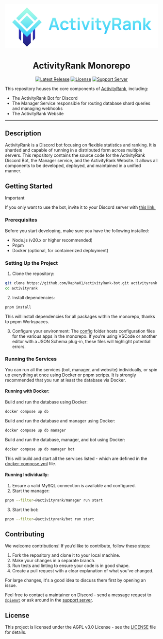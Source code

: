 <div align="center">

![ActivityRank Wordmark](https://raw.githubusercontent.com/activityrankbot/assets/main/banners/wordmark.png)

# ActivityRank Monorepo

[![Latest Release](https://img.shields.io/github/v/release/Rapha01/activityRank-bot?style=for-the-badge)](https://github.com/Rapha01/activityRank-bot/releases)
[![License](https://img.shields.io/github/license/Rapha01/activityRank-bot?style=for-the-badge)](https://github.com/Rapha01/activityRank-bot/blob/main/LICENSE.txt)
[![Support Server](https://img.shields.io/discord/534598374985302027?style=for-the-badge&logo=discord&label=support%20server&link=https%3A%2F%2Factivityrank.me/support)](https://activityrank.me/support)

</div>

This repository houses the core components of [ActivityRank](https://activityrank.me), including:

* The ActivityRank Bot for Discord
* The Manager Service responsible for routing database shard queries and managing webhooks
* The ActivityRank Website

---

## Description

ActivityRank is a Discord bot focusing on flexible statistics and ranking.
It is sharded and capable of running in a distributed form across multiple servers.
This repository contains the source code for the ActivityRank Discord Bot, 
the Manager service, and the ActivityRank Website. 
It allows all components to be developed, deployed, and maintained in a unified manner.

## Getting Started

> [!IMPORTANT]
> If you only want to use the bot, invite it to your Discord server with [this link.](https://activityrank.me/invite)

### Prerequisites

Before you start developing, make sure you have the following installed:

* Node.js (v20.x or higher recommended)
* Pnpm
* Docker (optional, for containerized deployment)

### Setting Up the Project

1. Clone the repository:
```sh
git clone https://github.com/Rapha01/activityRank-bot.git activityrank
cd activityrank
```
2. Install dependencies:
```sh
pnpm install
```
This will install dependencies for all packages within the monorepo, thanks to pnpm Workspaces.

3. Configure your environment: 
The [config](config) folder hosts configuration files for the various apps in the monorepo. 
If you're using VSCode or another editor with a JSON Schema plug-in, these files will highlight potential errors.

### Running the Services

You can run all the services (bot, manager, and website) individually, or spin up everything at once using Docker or pnpm scripts. It is strongly recommended that you run at least the database via Docker.

#### Running with Docker:

Build and run the database using Docker:
```sh
docker compose up db
```
Build and run the database and manager using Docker:
```sh
docker compose up db manager
```
Build and run the database, manager, and bot using Docker:
```sh
docker compose up db manager bot
```
This will build and start all the services listed - which are defined in the [docker-compose.yml](docker-compose.yml) file.

#### Running Individually:

1. Ensure a valid MySQL connection is available and configured.
2. Start the manager: 
```sh
pnpm --filter=@activityrank/manager run start
```
3. Start the bot: 
```sh
pnpm --filter=@activityrank/bot run start
```

## Contributing

We welcome contributions! If you’d like to contribute, follow these steps:

1. Fork the repository and clone it to your local machine.
2. Make your changes in a separate branch.
3. Run tests and linting to ensure your code is in good shape.
4. Create a pull request with a clear explanation of what you’ve changed.

For large changes, it's a good idea to discuss them first by opening an issue.

Feel free to contact a maintainer on Discord - 
send a message request to [`@piemot`](https://discord.com/users/270273690074087427)
or ask around in the [support server](https://activityrank.me/support).

## License

This project is licensed under the AGPL v3.0 License - see the [LICENSE](LICENSE.txt) file for details.

